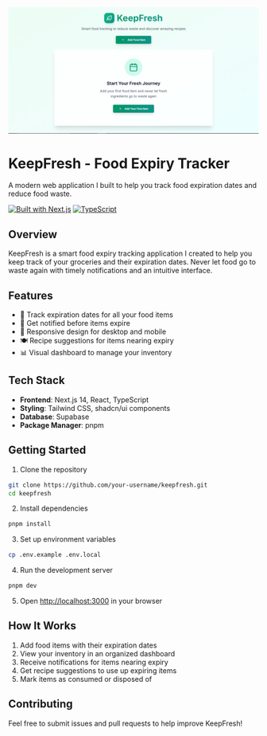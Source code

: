 [![KeepFresh Screenshot](public/KeepFresh-interface.png)](https://keepfresh.vercel.app/)

# KeepFresh - Food Expiry Tracker

A modern web application I built to help you track food expiration dates and reduce food waste.

[![Built with Next.js](https://img.shields.io/badge/Built%20with-Next.js-black?style=for-the-badge&logo=next.js)](https://nextjs.org/)
[![TypeScript](https://img.shields.io/badge/TypeScript-blue?style=for-the-badge&logo=typescript)](https://www.typescriptlang.org/)

## Overview

KeepFresh is a smart food expiry tracking application I created to help you keep track of your groceries and their expiration dates. Never let food go to waste again with timely notifications and an intuitive interface.

## Features

- 📅 Track expiration dates for all your food items
- 🔔 Get notified before items expire
- 📱 Responsive design for desktop and mobile
- 🍽️ Recipe suggestions for items nearing expiry
- 📊 Visual dashboard to manage your inventory

## Tech Stack

- **Frontend**: Next.js 14, React, TypeScript
- **Styling**: Tailwind CSS, shadcn/ui components
- **Database**: Supabase
- **Package Manager**: pnpm

## Getting Started

1. Clone the repository

```bash
git clone https://github.com/your-username/keepfresh.git
cd keepfresh
```

2. Install dependencies

```bash
pnpm install
```

3. Set up environment variables

```bash
cp .env.example .env.local
```

4. Run the development server

```bash
pnpm dev
```

5. Open [http://localhost:3000](http://localhost:3000) in your browser

## How It Works

1. Add food items with their expiration dates
2. View your inventory in an organized dashboard
3. Receive notifications for items nearing expiry
4. Get recipe suggestions to use up expiring items
5. Mark items as consumed or disposed of

## Contributing

Feel free to submit issues and pull requests to help improve KeepFresh!
